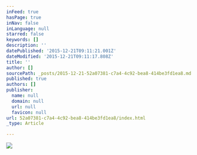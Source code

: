 ```yaml
---
inFeed: true
hasPage: true
inNav: false
inLanguage: null
starred: false
keywords: []
description: ''
datePublished: '2015-12-21T09:11:21.001Z'
dateModified: '2015-12-21T09:11:17.808Z'
title: ''
author: []
sourcePath: _posts/2015-12-21-52a07381-c7a4-4c92-bea8-414be3fd1ea8.md
published: true
authors: []
publisher:
  name: null
  domain: null
  url: null
  favicon: null
url: 52a07381-c7a4-4c92-bea8-414be3fd1ea8/index.html
_type: Article

---
```

![](https://s3-us-west-2.amazonaws.com/the-grid-img/p/557d70e74a3ade6ec40e89f9b423e4ee310278e6.jpg)